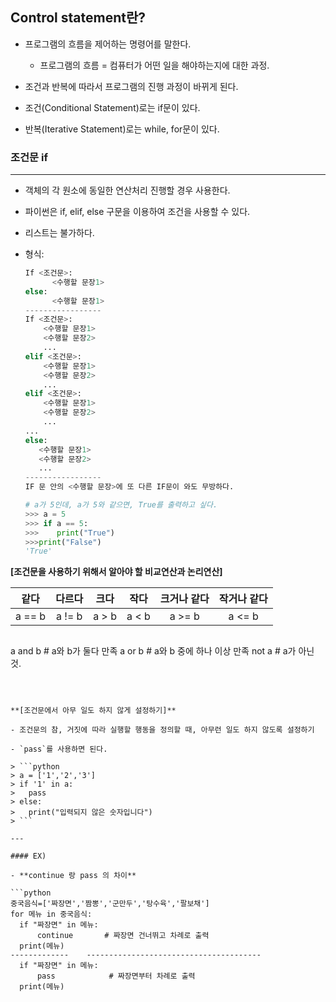 ## Control statement란?

- 프로그램의 흐름을 제어하는 명령어를 말한다. 
  - 프로그램의 흐름 = 컴퓨터가 어떤 일을 해야하는지에 대한 과정.

- 조건과 반복에 따라서 프로그램의 진행 과정이 바뀌게 된다.

- 조건(Conditional Statement)로는 if문이 있다.

- 반복(Iterative Statement)로는 while, for문이 있다.



### 조건문 if

---

- 객체의 각 원소에 동일한 연산처리 진행할 경우 사용한다.

- 파이썬은 if, elif, else 구문을 이용하여 조건을 사용할 수 있다.

- 리스트는 불가하다.

- 형식:

  ```python
  If <조건문>:
    	<수행할 문장1>
  else:
    	<수행할 문장1>
  -----------------
  If <조건문>:
      <수행할 문장1> 
      <수행할 문장2>
      ...
  elif <조건문>:
      <수행할 문장1>
      <수행할 문장2>
      ...
  elif <조건문>:
      <수행할 문장1>
      <수행할 문장2>
      ...
  ...
  else:
     <수행할 문장1>
     <수행할 문장2>
     ...
  -----------------
  IF 문 안의 <수행할 문장>에 또 다른 IF문이 와도 무방하다.
  ```
  
  ```python
  # a가 5인데, a가 5와 같으면, True를 출력하고 싶다.
  >>> a = 5
  >>> if a == 5:
  >>>    print("True")
  >>>print("False")
  'True'
  ```



**[조건문을 사용하기 위해서 알아야 할 비교연산과 논리연산]**

|  같다  | 다르다 | 크다  | 작다  | 크거나 같다 | 작거나 같다 |
| :----: | :----: | :---: | :---: | :---------: | :---------: |
| a == b | a != b | a > b | a < b |   a >= b    |   a <= b    |
> ```python
  a and b # a와 b가 둘다 만족
  a or b # a와 b 중에 하나 이상 만족
  not a # a가 아닌 것.
  ```



**[조건문에서 아무 일도 하지 않게 설정하기]**

- 조건문의 참, 거짓에 따라 실행할 행동을 정의할 때, 아무런 일도 하지 않도록 설정하기

- `pass`를 사용하면 된다.

> ```python
> a = ['1','2','3']
> if '1' in a:
> 	pass
> else:
> 	print("입력되지 않은 숫자입니다")
> ```

---

#### EX)

- **continue 랑 pass 의 차이**

```python
중국음식=['짜장면','짬뽕','군만두','탕수육','팔보채']
for 메뉴 in 중국음식:
    if "짜장면" in 메뉴:
        continue       # 짜장면 건너뛰고 차례로 출력
    print(메뉴)
-------------    ---------------------------------------
    if "짜장면" in 메뉴:
        pass			# 짜장면부터 차례로 출력
    print(메뉴)	
```

